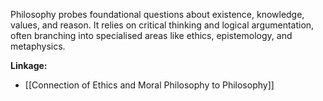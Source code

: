 Philosophy probes foundational questions about existence, knowledge, values, and reason. It relies on critical thinking and logical argumentation, often branching into specialised areas like ethics, epistemology, and metaphysics.

**Linkage:**
- [[Connection of Ethics and Moral Philosophy to Philosophy]]